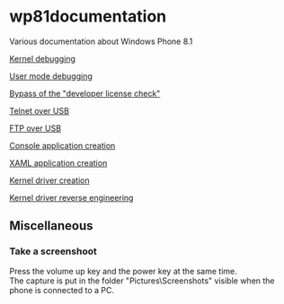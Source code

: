 # wp81documentation
Various documentation about Windows Phone 8.1

[Kernel debugging](kernelModeDebugging/README.md)

[User mode debugging](userModeDebugging/README.md)

[Bypass of the "developer license check"](windows81DeveloperLicense/README.md)

[Telnet over USB](telnetOverUsb/README.md)

[FTP over USB](ftpOverUsb/README.md)

[Console application creation](ConsoleApplicationBuilding/README.md)

[XAML application creation](XamlApplicationBuilding/README.md)

[Kernel driver creation](DriverBuilding/README.md)

[Kernel driver reverse engineering](DriverReverseEngineering/README.md)

## Miscellaneous

### Take a screenshoot

Press the volume up key and the power key at the same time.  
The capture is put in the folder "Pictures\Screenshots" visible when the phone is connected to a PC.
